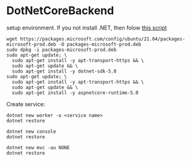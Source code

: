 # DotNetCoreBackend

setup environment. If you not install .NET, then folow [this script](https://docs.microsoft.com/en-us/dotnet/core/install/linux-ubuntu)

```script
wget https://packages.microsoft.com/config/ubuntu/21.04/packages-microsoft-prod.deb -O packages-microsoft-prod.deb
sudo dpkg -i packages-microsoft-prod.deb
sudo apt-get update; \
  sudo apt-get install -y apt-transport-https && \
  sudo apt-get update && \
  sudo apt-get install -y dotnet-sdk-5.0
sudo apt-get update; \
  sudo apt-get install -y apt-transport-https && \
  sudo apt-get update && \
  sudo apt-get install -y aspnetcore-runtime-5.0
```

Create service:

```script
dotnet new worker -o <service name>
dotnet restore
```

```script
dotnet new console
dotnet restore
```

```script
dotnet new mvc -au NONE
dotnet restore
```
